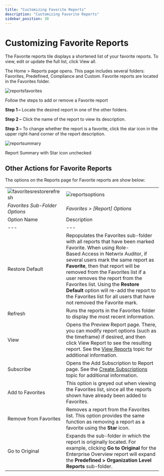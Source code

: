 ```yaml
---
title: "Customizing Favorite Reports"
description: "Customizing Favorite Reports"
sidebar_position: 30
---
```


# Customizing Favorite Reports

The Favorite reports tile displays a shortened list of your favorite reports. To view, edit or
update the full list, click View all.

The Home > Reports page opens. This page includes several folders: Favorites, Predefined, Compliance
and Custom. Favorite reports are located in the Favorites folder.

![reportsfavorites](/images/auditor/10.7/admin/navigation/reportsfavorites.webp)

Follow the steps to add or remove a Favorite report

**Step 1 –** Locate the desired report in one of the other folders.

**Step 2 –** Click the name of the report to view its description.

**Step 3 –** To change whether the report is a favorite, click the star icon in the upper right-hand
corner of the report description.

![reportsummary](/images/auditor/10.7/admin/navigation/reportsummary.webp)

Report Summary with Star icon unchecked

## Other Actions for Favorite Reports

The options on the Reports page for Favorite reports are show below:

|                                                                                                                                  |                                                                                                                                                                                                                                                                                                                                                                                                                                                       |
| -------------------------------------------------------------------------------------------------------------------------------- | ----------------------------------------------------------------------------------------------------------------------------------------------------------------------------------------------------------------------------------------------------------------------------------------------------------------------------------------------------------------------------------------------------------------------------------------------------- |
| ![favoritesrestorerefresh](/images/auditor/10.7/admin/navigation/favoritesrestorerefresh.webp) | ![reportsoptions](/images/auditor/10.7/admin/navigation/reportsoptions.webp)                                                                                                                                                                                                                                                                                                                                        |
| _Favorites Sub-Folder Options_                                                                                                   | _Favorites > [Report] Options_                                                                                                                                                                                                                                                                                                                                                                                                                        |
| Option Name                                                                                                                      | Description                                                                                                                                                                                                                                                                                                                                                                                                                                           |
| ---                                                                                                                              | ---                                                                                                                                                                                                                                                                                                                                                                                                                                                   |
| Restore Default                                                                                                                  | Repopulates the Favorites sub-folder with all reports that have been marked Favorite. When using Role-Based Access in Netwrix Auditor, if several users mark the same report as **Favorite**, then that report will be removed from the Favorites list if a user removes the report from the Favorites list. Using the **Restore Default** option will re-add the report to the Favorites list for all users that have not removed the Favorite mark. |
| Refresh                                                                                                                          | Runs the reports in the Favorites folder to display the most recent information.                                                                                                                                                                                                                                                                                                                                                                      |
| View                                                                                                                             | Opens the Preview Report page. There, you can modify report options (such as the timeframe) if desired, and then click View Report to see the resulting report. See the [View Reports](/docs/auditor/10.8/admin/reports/view.md) topic for additional information.                                                                                                                                                                                                          |
| Subscribe                                                                                                                        | Opens the Add Subscription to Report page. See the [Create Subscriptions](/docs/auditor/10.8/admin/subscriptions/create.md) topic for additional information.                                                                                                                                                                                                                                                                                                               |
| Add to Favorites                                                                                                                 | This option is greyed out when viewing the Favorites list, since all the reports shown have already been added to Favorites.                                                                                                                                                                                                                                                                                                                          |
| Remove from Favorites                                                                                                            | Removes a report from the Favorites list. This option provides the same function as removing a report as a favorite using the **Star** icon.                                                                                                                                                                                                                                                                                                          |
| Go to Original                                                                                                                   | Expands the sub-folder in which the report is originally located. For example, clicking **Go to Original** for the Enterprise Overview report will expand the **Predefined > Organization Level Reports** sub-folder.                                                                                                                                                                                                                                 |
